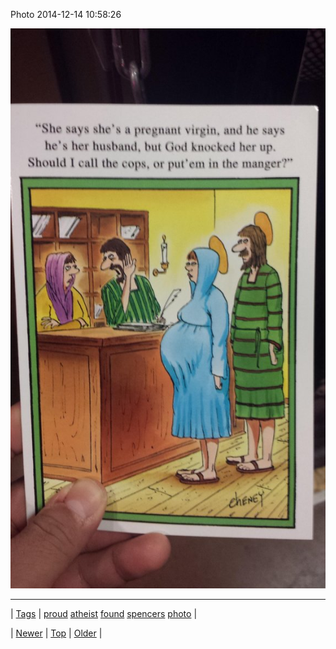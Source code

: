 <!--
title: Photo 2014-12-14 10
date: 2020-06-28T15:27:00.055Z
tags: proud, atheist, found, spencers, photo
-->


Photo 2014-12-14 10:58:26

![](105166226694-0.jpg)

<!--BOTTOM-POST-NAVIGATION-->
---

| [Tags](tags.md) | [proud](tag-proud.md) [atheist](tag-atheist.md) [found](tag-found.md) [spencers](tag-spencers.md) [photo](tag-photo.md) |

| [Newer](105121530279.md) | [Top](index.md) | [Older](105170315382.md) |
